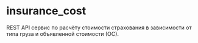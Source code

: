 # insurance_cost
REST API сервис по расчёту стоимости страхования в зависимости от типа груза и объявленной стоимости (ОС).
